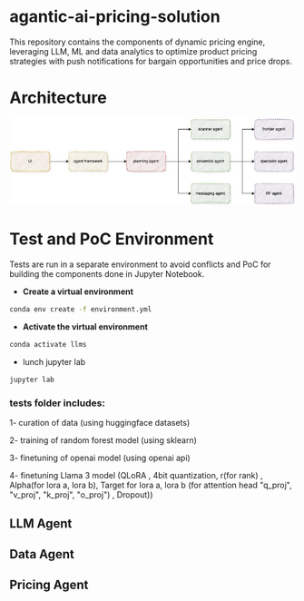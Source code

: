 # agantic-ai-pricing-solution
This repository contains the components of dynamic pricing engine, leveraging LLM, ML and data analytics to optimize product pricing strategies with push notifications for bargain opportunities and price drops.

# Architecture

![Architecture](images/architecture.jpg)

# Test and PoC Environment

Tests are run in a separate environment to avoid conflicts and PoC for building the components done in Jupyter Notebook.

- **Create a virtual environment**

```bash
conda env create -f environment.yml 
```


- **Activate the virtual environment**

```bash
conda activate llms
```

- lunch jupyter lab

```bash
jupyter lab
```
### tests folder includes:

1- curation of data (using huggingface datasets)

2- training of random forest model (using sklearn)

3- finetuning of openai model (using openai api)

4- finetuning Llama 3 model (QLoRA , 4bit quantization, r(for rank) , Alpha(for lora a, lora b), Target for lora a, lora b (for attention head "q_proj", "v_proj", "k_proj", "o_proj") , Dropout))



## LLM Agent

## Data Agent

## Pricing Agent